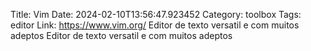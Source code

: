 Title: Vim
Date: 2024-02-10T13:56:47.923452
Category: toolbox
Tags: editor
Link: https://www.vim.org/
Editor de texto versatil e com muitos adeptos
Editor de texto versatil e com muitos adeptos
